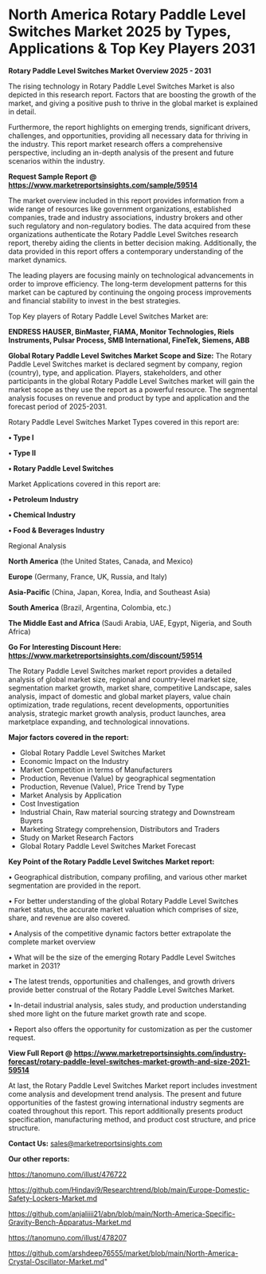 # North America Rotary Paddle Level Switches Market 2025 by Types, Applications & Top Key Players 2031

<Strong> Rotary Paddle Level Switches Market Overview 2025 - 2031</strong>

The rising technology in Rotary Paddle Level Switches Market is also depicted in this research report. Factors that are boosting the growth of the market, and giving a positive push to thrive in the global market is explained in detail.

Furthermore, the report highlights on emerging trends, significant drivers, challenges, and opportunities, providing all necessary data for thriving in the industry. This report market research offers a comprehensive perspective, including an in-depth analysis of the present and future scenarios within the industry.

<strong>Request Sample Report @ <a href=https://www.marketreportsinsights.com/sample/59514>https://www.marketreportsinsights.com/sample/59514</a></strong>

The market overview included in this report provides information from a wide range of resources like government organizations, established companies, trade and industry associations, industry brokers and other such regulatory and non-regulatory bodies. The data acquired from these organizations authenticate the Rotary Paddle Level Switches research report, thereby aiding the clients in better decision making. Additionally, the data provided in this report offers a contemporary understanding of the market dynamics.

The leading players are focusing mainly on technological advancements in order to improve efficiency. The long-term development patterns for this market can be captured by continuing the ongoing process improvements and financial stability to invest in the best strategies.

Top Key players of Rotary Paddle Level Switches Market are:

<strong>ENDRESS HAUSER, BinMaster, FIAMA, Monitor Technologies, Riels Instruments, Pulsar Process, SMB International, FineTek, Siemens, ABB</strong>

<strong><b>Global Rotary Paddle Level Switches Market Scope and Size:</b></strong>
The Rotary Paddle Level Switches market is declared segment by company, region (country), type, and application. Players, stakeholders, and other participants in the global Rotary Paddle Level Switches market will gain the market scope as they use the report as a powerful resource. The segmental analysis focuses on revenue and product by type and application and the forecast period of 2025-2031.

Rotary Paddle Level Switches Market Types covered in this report are:

<strong>• Type I

• Type II

• Rotary Paddle Level Switches</strong>

Market Applications covered in this report are:

<strong>• Petroleum Industry

• Chemical Industry

• Food & Beverages Industry</strong> 

Regional Analysis

<strong>North America</strong> (the United States, Canada, and Mexico)

<strong>Europe</strong> (Germany, France, UK, Russia, and Italy)

<strong>Asia-Pacific</strong> (China, Japan, Korea, India, and Southeast Asia)

<strong>South America</strong> (Brazil, Argentina, Colombia, etc.)

<strong>The Middle East and Africa</strong> (Saudi Arabia, UAE, Egypt, Nigeria, and South Africa)

<strong>Go For Interesting Discount Here: <a href=https://www.marketreportsinsights.com/discount/59514>https://www.marketreportsinsights.com/discount/59514</a></strong>

The Rotary Paddle Level Switches market report provides a detailed analysis of global market size, regional and country-level market size, segmentation market growth, market share, competitive Landscape, sales analysis, impact of domestic and global market players, value chain optimization, trade regulations, recent developments, opportunities analysis, strategic market growth analysis, product launches, area marketplace expanding, and technological innovations.

<strong><b>Major factors covered in the report:</b></strong>
<ul>
  <li>Global Rotary Paddle Level Switches Market </li>
  <li>Economic Impact on the Industry</li>
  <li>Market Competition in terms of Manufacturers</li>
  <li>Production, Revenue (Value) by geographical segmentation</li>
  <li>Production, Revenue (Value), Price Trend by Type</li>
  <li>Market Analysis by Application</li>
  <li>Cost Investigation</li>
  <li>Industrial Chain, Raw material sourcing strategy and Downstream Buyers</li>
  <li>Marketing Strategy comprehension, Distributors and Traders</li>
  <li>Study on Market Research Factors</li>
  <li>Global Rotary Paddle Level Switches Market Forecast</li>
</ul>

<strong><b>Key Point of the Rotary Paddle Level Switches Market report:</b></strong>

• Geographical distribution, company profiling, and various other market segmentation are provided in the report.

• For better understanding of the global Rotary Paddle Level Switches market status, the accurate market valuation which comprises of size, share, and revenue are also covered.

• Analysis of the competitive dynamic factors better extrapolate the complete market overview

• What will be the size of the emerging Rotary Paddle Level Switches market in 2031?

• The latest trends, opportunities and challenges, and growth drivers provide better construal of the Rotary Paddle Level Switches Market.

• In-detail industrial analysis, sales study, and production understanding shed more light on the future market growth rate and scope.

• Report also offers the opportunity for customization as per the customer request.

<strong><b>View Full Report @ <a href=https://www.marketreportsinsights.com/industry-forecast/rotary-paddle-level-switches-market-growth-and-size-2021-59514>https://www.marketreportsinsights.com/industry-forecast/rotary-paddle-level-switches-market-growth-and-size-2021-59514</a></b></strong>


At last, the Rotary Paddle Level Switches Market report includes investment come analysis and development trend analysis. The present and future opportunities of the fastest growing international industry segments are coated throughout this report. This report additionally presents product specification, manufacturing method, and product cost structure, and price structure.

<strong>Contact Us:</strong>
sales@marketreportsinsights.com

<strong>Our other reports:</strong>

<a href=https://tanomuno.com/illust/476722>https://tanomuno.com/illust/476722</a>

<a href=https://github.com/Hindavi9/Researchtrend/blob/main/Europe-Domestic-Safety-Lockers-Market.md>https://github.com/Hindavi9/Researchtrend/blob/main/Europe-Domestic-Safety-Lockers-Market.md</a>

<a href=https://github.com/anjaliiii21/abn/blob/main/North-America-Specific-Gravity-Bench-Apparatus-Market.md>https://github.com/anjaliiii21/abn/blob/main/North-America-Specific-Gravity-Bench-Apparatus-Market.md</a>

<a href=https://tanomuno.com/illust/478207>https://tanomuno.com/illust/478207</a>

<a href=https://github.com/arshdeep76555/market/blob/main/North-America-Crystal-Oscillator-Market.md>https://github.com/arshdeep76555/market/blob/main/North-America-Crystal-Oscillator-Market.md</a>"

